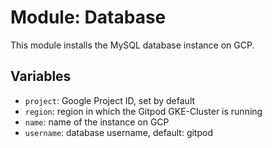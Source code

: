 # Module: Database

This module installs the MySQL database instance on GCP.

## Variables

- `project`: Google Project ID, set by default
- `region`: region in which the Gitpod GKE-Cluster is running
- `name`: name of the instance on GCP
- `username`: database username, default: gitpod
